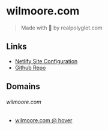 # wilmoore.com
> Made with 💜 by realpolyglot.com

## Links
- [Netlify Site Configuration](https://app.netlify.com/sites/wilmoore-com/overview)
- [Github Repo](https://github.com/wilmoore/wilmoore.com)

## Domains
###### wilmoore.com
- [wilmoore.com @ hover](https://www.hover.com/control_panel/domain/wilmoore.com)
